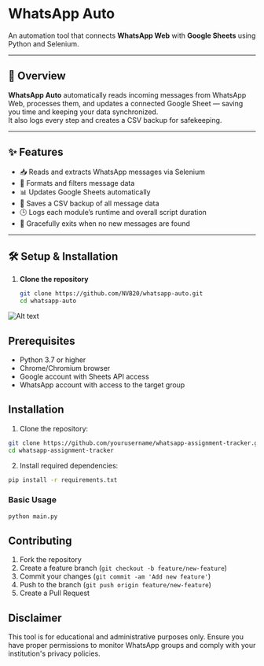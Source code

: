 # WhatsApp Auto

An automation tool that connects **WhatsApp Web** with **Google Sheets** using Python and Selenium.

---

## 🚀 Overview

**WhatsApp Auto** automatically reads incoming messages from WhatsApp Web, processes them, and updates a connected Google Sheet — saving you time and keeping your data synchronized.  
It also logs every step and creates a CSV backup for safekeeping.

---

## ✨ Features

- 📥 Reads and extracts WhatsApp messages via Selenium  
- 🧹 Formats and filters message data  
- 📊 Updates Google Sheets automatically  
- 💾 Saves a CSV backup of all message data  
- 🕒 Logs each module’s runtime and overall script duration  
- 🧭 Gracefully exits when no new messages are found  

---

## 🛠️ Setup & Installation

1. **Clone the repository**
   ```bash
   git clone https://github.com/NVB20/whatsapp-auto.git
   cd whatsapp-auto

  ![Alt text](draw.drawio.png)

## Prerequisites

- Python 3.7 or higher
- Chrome/Chromium browser
- Google account with Sheets API access
- WhatsApp account with access to the target group

## Installation

1. Clone the repository:
```bash
git clone https://github.com/yourusername/whatsapp-assignment-tracker.git
cd whatsapp-assignment-tracker
```

2. Install required dependencies:
```bash
pip install -r requirements.txt
```
### Basic Usage
```bash
python main.py
```

## Contributing

1. Fork the repository
2. Create a feature branch (`git checkout -b feature/new-feature`)
3. Commit your changes (`git commit -am 'Add new feature'`)
4. Push to the branch (`git push origin feature/new-feature`)
5. Create a Pull Request



## Disclaimer

This tool is for educational and administrative purposes only. Ensure you have proper permissions to monitor WhatsApp groups and comply with your institution's privacy policies.

